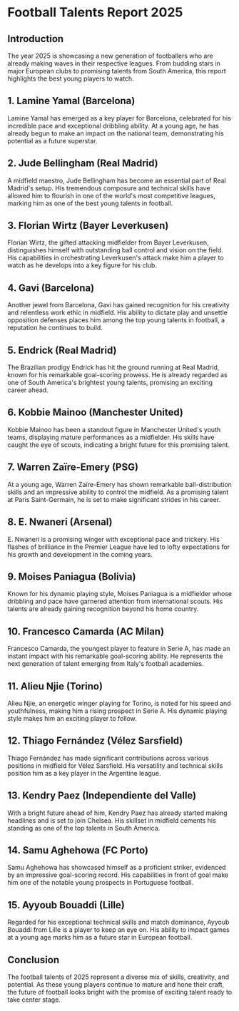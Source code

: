 # Football Talents Report 2025

## Introduction
The year 2025 is showcasing a new generation of footballers who are already making waves in their respective leagues. From budding stars in major European clubs to promising talents from South America, this report highlights the best young players to watch.

## 1. Lamine Yamal (Barcelona)
Lamine Yamal has emerged as a key player for Barcelona, celebrated for his incredible pace and exceptional dribbling ability. At a young age, he has already begun to make an impact on the national team, demonstrating his potential as a future superstar.

## 2. Jude Bellingham (Real Madrid)
A midfield maestro, Jude Bellingham has become an essential part of Real Madrid's setup. His tremendous composure and technical skills have allowed him to flourish in one of the world's most competitive leagues, marking him as one of the best young talents in football.

## 3. Florian Wirtz (Bayer Leverkusen)
Florian Wirtz, the gifted attacking midfielder from Bayer Leverkusen, distinguishes himself with outstanding ball control and vision on the field. His capabilities in orchestrating Leverkusen's attack make him a player to watch as he develops into a key figure for his club.

## 4. Gavi (Barcelona)
Another jewel from Barcelona, Gavi has gained recognition for his creativity and relentless work ethic in midfield. His ability to dictate play and unsettle opposition defenses places him among the top young talents in football, a reputation he continues to build.

## 5. Endrick (Real Madrid)
The Brazilian prodigy Endrick has hit the ground running at Real Madrid, known for his remarkable goal-scoring prowess. He is already regarded as one of South America's brightest young talents, promising an exciting career ahead.

## 6. Kobbie Mainoo (Manchester United)
Kobbie Mainoo has been a standout figure in Manchester United's youth teams, displaying mature performances as a midfielder. His skills have caught the eye of scouts, indicating a bright future for this promising talent.

## 7. Warren Zaïre-Emery (PSG)
At a young age, Warren Zaïre-Emery has shown remarkable ball-distribution skills and an impressive ability to control the midfield. As a promising talent at Paris Saint-Germain, he is set to make significant strides in his career.

## 8. E. Nwaneri (Arsenal)
E. Nwaneri is a promising winger with exceptional pace and trickery. His flashes of brilliance in the Premier League have led to lofty expectations for his growth and development in the coming years.

## 9. Moises Paniagua (Bolivia)
Known for his dynamic playing style, Moises Paniagua is a midfielder whose dribbling and pace have garnered attention from international scouts. His talents are already gaining recognition beyond his home country.

## 10. Francesco Camarda (AC Milan)
Francesco Camarda, the youngest player to feature in Serie A, has made an instant impact with his remarkable goal-scoring ability. He represents the next generation of talent emerging from Italy's football academies.

## 11. Alieu Njie (Torino)
Alieu Njie, an energetic winger playing for Torino, is noted for his speed and youthfulness, making him a rising prospect in Serie A. His dynamic playing style makes him an exciting player to follow.

## 12. Thiago Fernández (Vélez Sarsfield)
Thiago Fernández has made significant contributions across various positions in midfield for Vélez Sarsfield. His versatility and technical skills position him as a key player in the Argentine league.

## 13. Kendry Paez (Independiente del Valle)
With a bright future ahead of him, Kendry Paez has already started making headlines and is set to join Chelsea. His skillset in midfield cements his standing as one of the top talents in South America.

## 14. Samu Aghehowa (FC Porto)
Samu Aghehowa has showcased himself as a proficient striker, evidenced by an impressive goal-scoring record. His capabilities in front of goal make him one of the notable young prospects in Portuguese football.

## 15. Ayyoub Bouaddi (Lille)
Regarded for his exceptional technical skills and match dominance, Ayyoub Bouaddi from Lille is a player to keep an eye on. His ability to impact games at a young age marks him as a future star in European football.

## Conclusion
The football talents of 2025 represent a diverse mix of skills, creativity, and potential. As these young players continue to mature and hone their craft, the future of football looks bright with the promise of exciting talent ready to take center stage.